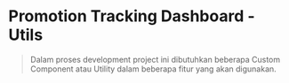 # Promotion Tracking Dashboard - Utils

> Dalam proses development project ini dibutuhkan beberapa Custom Component atau Utility dalam beberapa fitur yang akan digunakan.